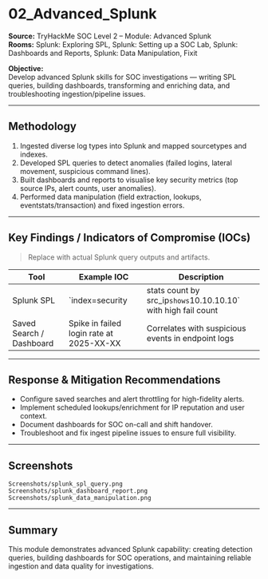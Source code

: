 # 02_Advanced_Splunk

**Source:** TryHackMe SOC Level 2 – Module: Advanced Splunk  
**Rooms:** Splunk: Exploring SPL, Splunk: Setting up a SOC Lab, Splunk: Dashboards and Reports, Splunk: Data Manipulation, Fixit

**Objective:**  
Develop advanced Splunk skills for SOC investigations — writing SPL queries, building dashboards, transforming and enriching data, and troubleshooting ingestion/pipeline issues.

---

## Methodology

1. Ingested diverse log types into Splunk and mapped sourcetypes and indexes.  
2. Developed SPL queries to detect anomalies (failed logins, lateral movement, suspicious command lines).  
3. Built dashboards and reports to visualise key security metrics (top source IPs, alert counts, user anomalies).  
4. Performed data manipulation (field extraction, lookups, eventstats/transaction) and fixed ingestion errors.

---

## Key Findings / Indicators of Compromise (IOCs)

> Replace with actual Splunk query outputs and artifacts.

| Tool | Example IOC | Description |
|------|-------------|-------------|
| Splunk SPL | `index=security | stats count by src_ip` shows `10.10.10.10` with high fail count | Indicative of brute-force |
| Saved Search / Dashboard | Spike in failed login rate at 2025-XX-XX | Correlates with suspicious events in endpoint logs |

---

## Response & Mitigation Recommendations

- Configure saved searches and alert throttling for high-fidelity alerts.  
- Implement scheduled lookups/enrichment for IP reputation and user context.  
- Document dashboards for SOC on-call and shift handover.  
- Troubleshoot and fix ingest pipeline issues to ensure full visibility.

---

## Screenshots

`Screenshots/splunk_spl_query.png`  
`Screenshots/splunk_dashboard_report.png`  
`Screenshots/splunk_data_manipulation.png`

---

## Summary

This module demonstrates advanced Splunk capability: creating detection queries, building dashboards for SOC operations, and maintaining reliable ingestion and data quality for investigations.

